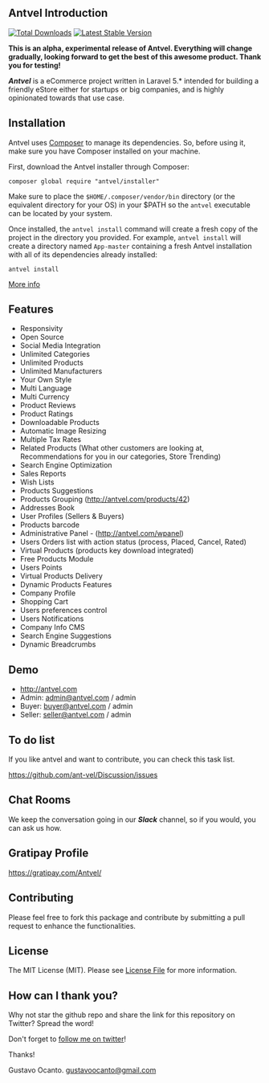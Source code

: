 ## Antvel Introduction

<a href="https://packagist.org/packages/ant-vel/Shop"><img src="https://img.shields.io/packagist/dt/antvel/shop.svg" alt="Total Downloads"></a>
<a href="https://packagist.org/packages/ant-vel/Shop"><img src="https://img.shields.io/packagist/v/antvel/shop.svg" alt="Latest Stable Version"></a>



**This is an alpha, experimental release of Antvel. Everything will change gradually, looking forward to get the best of this awesome product. Thank you for testing!**

***Antvel*** is a eCommerce project written in Laravel 5.* intended for building a friendly eStore either for startups or big companies, and is highly opinionated towards that use case.


<a name="installation"></a>
## Installation

Antvel uses [Composer](https://getcomposer.org) to manage its dependencies. So, before using it, make sure you have Composer installed on your machine.


First, download the Antvel installer through Composer:

    composer global require "antvel/installer"

Make sure to place the `$HOME/.composer/vendor/bin` directory (or the equivalent directory for your OS) in your $PATH so the `antvel` executable can be located by your system.

Once installed, the `antvel install` command will create a fresh copy of the project in the directory you provided. For example, `antvel install` will create a directory named `App-master` containing a fresh Antvel installation with all of its dependencies already installed:

    antvel install
    

<a href="https://github.com/ant-vel/Installer" _target="blank">More info</a>



<a name="features"></a>
## Features

* Responsivity
* Open Source
* Social Media Integration
* Unlimited Categories
* Unlimited Products
* Unlimited Manufacturers
* Your Own Style
* Multi Language
* Multi Currency
* Product Reviews
* Product Ratings
* Downloadable Products
* Automatic Image Resizing
* Multiple Tax Rates
* Related Products (What other customers are looking at, Recommendations for you in our categories, Store Trending)
* Search Engine Optimization
* Sales Reports
* Wish Lists
* Products Suggestions
* Products Grouping (http://antvel.com/products/42)
* Addresses Book
* User Profiles (Sellers & Buyers)
* Products barcode
* Administrative Panel - (http://antvel.com/wpanel)
* Users Orders list with action status (process, Placed, Cancel, Rated)
* Virtual Products (products key download integrated)
* Free Products Module
* Users Points
* Virtual Products Delivery
* Dynamic Products Features
* Company Profile
* Shopping Cart
* Users preferences control
* Users Notifications
* Company Info CMS
* Search Engine Suggestions
* Dynamic Breadcrumbs


## Demo

* <a href="http://antvel.com" target="_blank">http://antvel.com</a>
* Admin: admin@antvel.com / admin
* Buyer: buyer@antvel.com / admin
* Seller: seller@antvel.com / admin


## To do list
If you like antvel and want to contribute, you can check this task list.

<a href="https://github.com/ant-vel/Discussion/issues" target="_blank">https://github.com/ant-vel/Discussion/issues</a>



## Chat Rooms

We keep the conversation going in our ***Slack*** channel, so if you would, you can ask us how.


## Gratipay Profile

<a href="https://gratipay.com/Antvel/" target="_blank">https://gratipay.com/Antvel/</a>

## Contributing

Please feel free to fork this package and contribute by submitting a pull request to enhance the functionalities.

## License

The MIT License (MIT). Please see [License File](https://github.com/ant-vel/App/blob/master/LICENSE) for more information.


## How can I thank you?
Why not star the github repo and share the link for this repository on Twitter? Spread the word!


Don't forget to [follow me on twitter](https://twitter.com/gocanto)!

Thanks!

Gustavo Ocanto.
gustavoocanto@gmail.com




